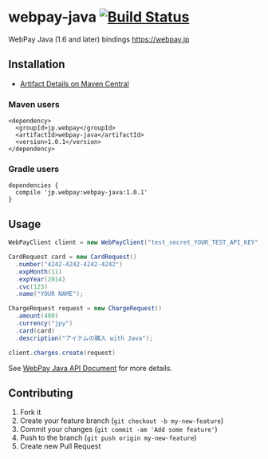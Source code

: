 # webpay-java [![Build Status](https://travis-ci.org/webpay/webpay-java.png)](https://travis-ci.org/webpay/webpay-java)

WebPay Java (1.6 and later) bindings https://webpay.jp

## Installation

- [Artifact Details on Maven Central](http://search.maven.org/#artifactdetails%7Cjp.webpay%7Cwebpay-java%7C1.0.1%7Cjar)

### Maven users

```
<dependency>
  <groupId>jp.webpay</groupId>
  <artifactId>webpay-java</artifactId>
  <version>1.0.1</version>
</dependency>
```

### Gradle users

```
dependencies {
  compile 'jp.webpay:webpay-java:1.0.1'
}
```

## Usage

```java
WebPayClient client = new WebPayClient("test_secret_YOUR_TEST_API_KEY");

CardRequest card = new CardRequest()
  .number("4242-4242-4242-4242")
  .expMonth(11)
  .expYear(2014)
  .cvc(123)
  .name("YOUR NAME");

ChargeRequest request = new ChargeRequest()
  .amount(400)
  .currency("jpy")
  .card(card)
  .description("アイテムの購入 with Java");

client.charges.create(request)
```

See [WebPay Java API Document](https://webpay.jp/docs/api/java) for more details.

## Contributing

1. Fork it
2. Create your feature branch (`git checkout -b my-new-feature`)
3. Commit your changes (`git commit -am 'Add some feature'`)
4. Push to the branch (`git push origin my-new-feature`)
5. Create new Pull Request
